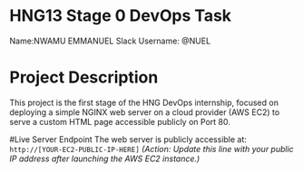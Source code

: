 # HNG13 Stage 0 DevOps Task
Name:NWAMU EMMANUEL
Slack Username: @NUEL

# Project Description
This project is the first stage of the HNG DevOps internship, focused on deploying a simple NGINX web server on a cloud provider (AWS EC2) to serve a custom HTML page accessible publicly on Port 80.

#Live Server Endpoint
The web server is publicly accessible at: `http://[YOUR-EC2-PUBLIC-IP-HERE]` 
*(Action: Update this line with your public IP address after launching the AWS EC2 instance.)*
